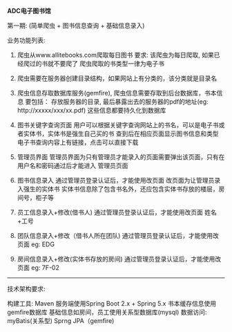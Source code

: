 
**ADC电子图书馆**

第一期:
(简单爬虫 + 图书信息查询 + 基础信息录入)
 
 业务功能列表:

 1. 爬虫从www.allitebooks.com爬取每日图书
    要求:
    该爬虫为每日爬取, 如果已经爬过的书就不要爬了
    爬虫爬取的书类型一律为电子书

 2. 爬虫需要在服务器创建目录结构，如果网站上有分类的，该分类就是目录名

 3. 爬虫信息存取数据库服务(gemfire), 爬虫信息需要存取到后台数据库，书本信息
    要包括：
    存放服务器的目录, 最后暴露出去的服务器的pdf的地址(eg: http://xxxxx/xxx/xx.pdf)
    这些信息都要持久化到数据库

 4. 图书关键字查询页面
    用户可以根据关键字查询网站上的书名，可以是电子书或者实体书，实体书是强生自己买的书
    查到后在相应页面显示图书信息和类型
    电子书查询内容上有链接，点击可以直接下载

 5. 管理员界面
     管理员界面为只有管理员才能录入的页面需要弹出该页面，只有在用户名和密码通过后才能进入
     管理员页面

 6. 图书信息录入
     通过管理员登录认证后，才能使用改页面
     改页面为让管理员录入强生的实体书
     实体书信息除了包含书名外，还应包含实体书存放的楼层，房间号，柜子等

 7. 员工信息录入+修改(借书人)
    通过管理员登录认证后，才能使用改页面
    姓名+工号

 8. 团队信息录入+修改（借书人所在团队)
    通过管理员登录认证后，才能使用改页面
    eg: EDG

 9. 房间信息录入+修改(实体书存放的房间)
     通过管理员登录认证后，才能使用改页面
     eg: 7F-02

-----------------------------------------------------------------------------------------------------

技术架构要求:

构建工具: Maven
服务端使用Spring Boot 2.x + Spring 5.x
书本缓存信息使用gemfire数据库
基础信息如房间，员工使用关系型数据库(mysql)
数据访问: myBatis(关系型) Sprng JPA（gemfire)

